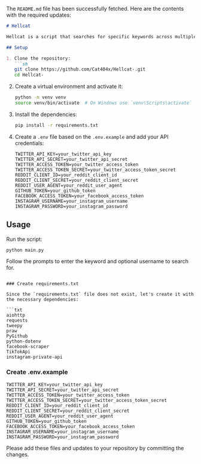 The `README.md` file has been successfully fetched. Here are the contents with the required updates:

```markdown
# Hellcat

Hellcat is a script that searches for specific keywords across multiple social media platforms and saves the results to a CSV file.

## Setup

1. Clone the repository:
   ```sh
   git clone https://github.com/Cat404x/Hellcat-.git
   cd Hellcat-
   ```

2. Create a virtual environment and activate it:
   ```sh
   python -m venv venv
   source venv/bin/activate  # On Windows use `venv\Scripts\activate`
   ```

3. Install the dependencies:
   ```sh
   pip install -r requirements.txt
   ```

4. Create a `.env` file based on the `.env.example` and add your API credentials:
   ```env
   TWITTER_API_KEY=your_twitter_api_key
   TWITTER_API_SECRET=your_twitter_api_secret
   TWITTER_ACCESS_TOKEN=your_twitter_access_token
   TWITTER_ACCESS_TOKEN_SECRET=your_twitter_access_token_secret
   REDDIT_CLIENT_ID=your_reddit_client_id
   REDDIT_CLIENT_SECRET=your_reddit_client_secret
   REDDIT_USER_AGENT=your_reddit_user_agent
   GITHUB_TOKEN=your_github_token
   FACEBOOK_ACCESS_TOKEN=your_facebook_access_token
   INSTAGRAM_USERNAME=your_instagram_username
   INSTAGRAM_PASSWORD=your_instagram_password
   ```

## Usage

Run the script:
```sh
python main.py
```

Follow the prompts to enter the keyword and optional username to search for.
```

### Create requirements.txt

Since the `requirements.txt` file does not exist, let's create it with the necessary dependencies:

```txt
aiohttp
requests
tweepy
praw
PyGithub
python-dotenv
facebook-scraper
TikTokApi
instagram-private-api
```

### Create .env.example

```env
TWITTER_API_KEY=your_twitter_api_key
TWITTER_API_SECRET=your_twitter_api_secret
TWITTER_ACCESS_TOKEN=your_twitter_access_token
TWITTER_ACCESS_TOKEN_SECRET=your_twitter_access_token_secret
REDDIT_CLIENT_ID=your_reddit_client_id
REDDIT_CLIENT_SECRET=your_reddit_client_secret
REDDIT_USER_AGENT=your_reddit_user_agent
GITHUB_TOKEN=your_github_token
FACEBOOK_ACCESS_TOKEN=your_facebook_access_token
INSTAGRAM_USERNAME=your_instagram_username
INSTAGRAM_PASSWORD=your_instagram_password
```

Please add these files and updates to your repository by committing the changes.